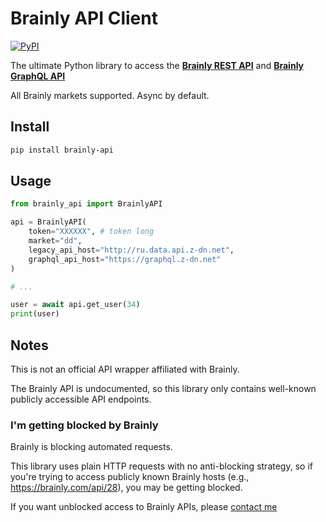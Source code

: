 # Brainly API Client

[![PyPI](https://img.shields.io/pypi/v/brainly-api.svg)](https://pypi.python.org/pypi/brainly-api)

The ultimate Python library to access the **[Brainly REST API](https://brainly.com/api/28)** and **[Brainly GraphQL API](https://brainly.com/graphql/us)**

All Brainly markets supported. Async by default.

## Install

```bash
pip install brainly-api
```

## Usage

```python
from brainly_api import BrainlyAPI

api = BrainlyAPI(
    token="XXXXXX", # token long
    market="dd",
    legacy_api_host="http://ru.data.api.z-dn.net",
    graphql_api_host="https://graphql.z-dn.net"
)

# ...

user = await api.get_user(34)
print(user)
```

## Notes

This is not an official API wrapper affiliated with Brainly.

The Brainly API is undocumented, so this library only contains well-known publicly accessible API endpoints.

### I'm getting blocked by Brainly

Brainly is blocking automated requests.

This library uses plain HTTP requests with no anti-blocking strategy, so if you're trying to access publicly known Brainly hosts (e.g., https://brainly.com/api/28), you may be getting blocked.

If you want unblocked access to Brainly APIs, please [contact me](https://t.me/vlaex)